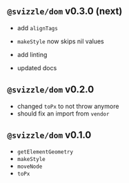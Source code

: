 ## `@svizzle/dom` v0.3.0 (next)

- add `alignTags`
- `makeStyle` now skips nil values

- add linting
- updated docs

## `@svizzle/dom` v0.2.0

- changed `toPx` to not throw anymore
- should fix an import from `vendor`

## `@svizzle/dom` v0.1.0

- `getElementGeometry`
- `makeStyle`
- `moveNode`
- `toPx`
